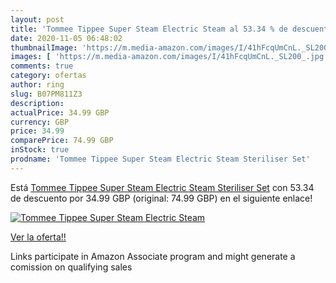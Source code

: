 ```yaml
---
layout: post
title: 'Tommee Tippee Super Steam Electric Steam al 53.34 % de descuento'
date: 2020-11-05 06:48:02
thumbnailImage: 'https://m.media-amazon.com/images/I/41hFcqUmCnL._SL200_.jpg'
images: [ 'https://m.media-amazon.com/images/I/41hFcqUmCnL._SL200_.jpg' ]
comments: true
category: ofertas
author: ring
slug: B07PM811Z3
description:
actualPrice: 34.99 GBP
currency: GBP
price: 34.99
comparePrice: 74.99 GBP
inStock: true
prodname: 'Tommee Tippee Super Steam Electric Steam Steriliser Set'
---
```


Está [Tommee Tippee Super Steam Electric Steam Steriliser Set](https://www.amazon.co.uk/dp/B07PM811Z3/?tag=tolees0a-21) con 53.34 de descuento por 34.99 GBP (original: 74.99 GBP) en el siguiente enlace!

[![Tommee Tippee Super Steam Electric Steam](https://m.media-amazon.com/images/I/41hFcqUmCnL._SL200_.jpg)](https://www.amazon.co.uk/dp/B07PM811Z3/?tag=tolees0a-21)

[Ver la oferta!!](https://www.amazon.co.uk/dp/B07PM811Z3/?tag=tolees0a-21)

Links participate in Amazon Associate program and might generate a comission on qualifying sales



